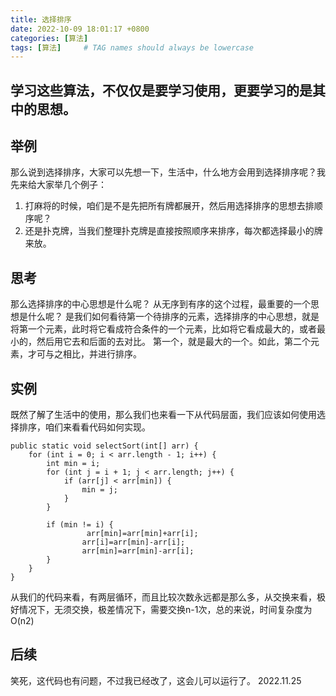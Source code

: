 ```yaml
---
title: 选择排序
date: 2022-10-09 18:01:17 +0800
categories: [算法]
tags: [算法]     # TAG names should always be lowercase
---
```


## 学习这些算法，不仅仅是要学习使用，更要学习的是其中的思想。
## 举例
那么说到选择排序，大家可以先想一下，生活中，什么地方会用到选择排序呢？我先来给大家举几个例子：
1. 打麻将的时候，咱们是不是先把所有牌都展开，然后用选择排序的思想去排顺序呢？
2. 还是扑克牌，当我们整理扑克牌是直接按照顺序来排序，每次都选择最小的牌来放。
## 思考
那么选择排序的中心思想是什么呢？
从无序到有序的这个过程，最重要的一个思想是什么呢？
是我们如何看待第一个待排序的元素，选择排序的中心思想，就是将第一个元素，此时将它看成符合条件的一个元素，比如将它看成最大的，或者最小的，然后用它去和后面的去对比。
第一个，就是最大的一个。如此，第二个元素，才可与之相比，并进行排序。
## 实例
既然了解了生活中的使用，那么我们也来看一下从代码层面，我们应该如何使用选择排序，咱们来看看代码如何实现。
```
public static void selectSort(int[] arr) {
    for (int i = 0; i < arr.length - 1; i++) {
        int min = i;
        for (int j = i + 1; j < arr.length; j++) {
            if (arr[j] < arr[min]) {
                min = j;
            }
        }
        
        if (min != i) {
                 arr[min]=arr[min]+arr[i];
                arr[i]=arr[min]-arr[i];
                arr[min]=arr[min]-arr[i];
        }
    }
} 
```

从我们的代码来看，有两层循环，而且比较次数永远都是那么多，从交换来看，极好情况下，无须交换，极差情况下，需要交换n-1次，总的来说，时间复杂度为O(n2)

## 后续
笑死，这代码也有问题，不过我已经改了，这会儿可以运行了。
2022.11.25
